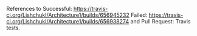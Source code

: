References to 
Successful: https://travis-ci.org/LishchukI/Architecture1/builds/656945232
Failed: https://travis-ci.org/LishchukI/Architecture1/builds/656938274
and Pull Request:
Travis tests.